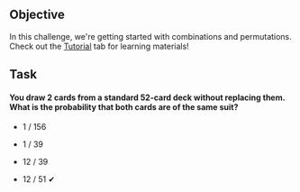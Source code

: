 ## Objective
In this challenge, we're getting started with combinations and permutations. Check out the [Tutorial](https://www.hackerrank.com/challenges/s10-mcq-5/tutorial) tab for learning materials!

## Task
#### You draw $2$ cards from a standard $52$-card deck without replacing them. What is the probability that both cards are of the same suit?
- <p>1 / 156</p>
- <p>1 / 39</p>
- <p>12 / 39</p>
- <p>12 / 51  ✔</p>
